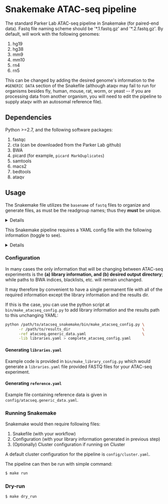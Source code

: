 # Snakemake ATAC-seq pipeline

The standard Parker Lab ATAC-seq pipeline in Snakemake (for paired-end data).
Fastq file naming scheme should be '\*.1.fastq.gz' and '\*.2.fastq.gz'. By
default, will work with the following genomes:

1. hg19
2. hg38
3. mm9
4. mm10
5. rn4
6. rn5 

This can be changed by adding the desired genome's information to
the `#GENERIC DATA` section of the Snakefile (although ataqv may fail to run
for organisms besides fly, human, mouse, rat, worm, or yeast -- if you are
processing data from another organism, you will need to edit the pipeline
to supply ataqv with an autosomal reference file).

## Dependencies

Python >=2.7, and the following software packages:

1. fastqc
2. cta (can be downloaded from the Parker Lab github)
3. BWA
4. picard (for example, `picard MarkDuplicates`)
5. samtools
6. macs2
7. bedtools
8. ataqv

## Usage

The Snakemake file utilizes the `basename` of `fastq` files to organize and
generate files, as must be the readgroup names; thus they **must** be unique.

<details>
Snakemake uses YAML (Yet Another Markup Language) for configuration. It is
human readable, and very often, you can directly edit the file with ease unlike
JSON. Further, YAML is a superset of JSON for the most parts so all YAML
libraries can work with JSON, if needed.
</details>


This Snakemake pipeline requires a YAML config file with the following
information (toggle to see).

<details>

```yaml
blacklist:
    hg19:
    - /lab/data/reference/human/hg19/annot/wgEncodeDukeMapabilityRegionsExcludable.bed.gz
    - /lab/data/reference/human/hg19/annot/wgEncodeDacMapabilityConsensusExcludable.bed.gz
bwa_index:
    hg19: /lab/data/reference/human/hg19/index/bwa/current/hg19
    mm9: /lab/data/reference/mouse/mm9/index/bwa/current/mm9
libraries:
    '100474___2156':
        genome: hg19
        readgroups:
            100474___L1___2156:
            - /lab/work/porchard/snakemake_atacseq/data/fastq/100474_L001.1.fastq.gz
            - /lab/work/porchard/snakemake_atacseq/data/fastq/100474_L001.2.fastq.gz
            100474___L2___2156:
            - /lab/work/porchard/snakemake_atacseq/data/fastq/100474_L002.1.fastq.gz
            - /lab/work/porchard/snakemake_atacseq/data/fastq/100474_L002.2.fastq.gz
            100474___L3___2156:
            - /lab/work/porchard/snakemake_atacseq/data/fastq/100474_L003.1.fastq.gz
            - /lab/work/porchard/snakemake_atacseq/data/fastq/100474_L003.2.fastq.gz
            100474___L4___2156:
            - /lab/work/porchard/snakemake_atacseq/data/fastq/100474_L004.1.fastq.gz
            - /lab/work/porchard/snakemake_atacseq/data/fastq/100474_L004.2.fastq.gz
    '100477___2156':
        genome: hg19
        readgroups:
            100477___L1___2156:
            - /lab/work/porchard/snakemake_atacseq/data/fastq/100477_L001.1.fastq.gz
            - /lab/work/porchard/snakemake_atacseq/data/fastq/100477_L001.2.fastq.gz
            100477___L2___2156:
            - /lab/work/porchard/snakemake_atacseq/data/fastq/100477_L002.1.fastq.gz
            - /lab/work/porchard/snakemake_atacseq/data/fastq/100477_L002.2.fastq.gz
            100477___L3___2156:
            - /lab/work/porchard/snakemake_atacseq/data/fastq/100477_L003.1.fastq.gz
            - /lab/work/porchard/snakemake_atacseq/data/fastq/100477_L003.2.fastq.gz
            100477___L4___2156:
            - /lab/work/porchard/snakemake_atacseq/data/fastq/100477_L004.1.fastq.gz
            - /lab/work/porchard/snakemake_atacseq/data/fastq/100477_L004.2.fastq.gz
results: /lab/work/porchard/atacseq
tss:
    hg19: /lab/data/reference/human/hg19/annot/hg19.tss.refseq.bed
    rn5: /lab/data/reference/rat/rn5/annot/rn5.tss.refseq.bed
whitelist:
    rn5: /lab/data/reference/rat/rn5/annot/rn5.K30.mappable_only.bed.gz
```

</details>

### Configuration

In many cases the only information that will be changing between ATAC-seq
experiments is the **(a) library information, and (b) desired output
directory**; while paths to BWA indices, blacklists, etc. will remain
unchanged.

It may therefore by convenient to have a single permanent file with all of the
required information except the library information and the results dir.

If this is the case, you can use the python script at
`bin/make_atacseq_config.py` to add library information and the results path to
this unchanging YAML:

```bash
python /path/to/atacseq_snakemake/bin/make_atacseq_config.py \
      -r /path/to/results_dir                                \
      -ref atacseq.generic_data.yaml                         \
      -lib libraries.yaml > complete_atacseq_config.yaml
```

#### Generating `libraries.yaml`

Example code is provided in `bin/make_library_config.py` which would generate a
`libraries.yaml` file provided FASTQ files for your ATAC-seq experiment.

#### Generating `reference.yaml`

Example file containing reference data is given in
`config/atacseq.generic_data.yaml`.

### Running Snakemake

Snakemake would then require following files:

1. Snakefile (with your workflow)
2. Configuration (with your library information generated in previous step)
3. (Optionally) Cluster configuration if running on Cluster

A default cluster configuration for the pipeline is `config/cluster.yaml`.

The pipeline can then be run with simple command:

```bash
$ make run
```

### Dry-run

```bash
$ make dry_run
```
